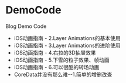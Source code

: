 # DemoCode
Blog Demo Code

* iOS动画指南 - 2.Layer Animations的基本使用
* iOS动画指南 - 3.Layer Animations的进阶使用
* iOS动画指南 - 4.右拉的3D抽屉效果
* iOS动画指南 - 5.下雪的粒子效果、帧动画
* iOS动画指南 - 6.可以很酷的转场动画
* CoreData并没有那么难--1.简单的增删改查